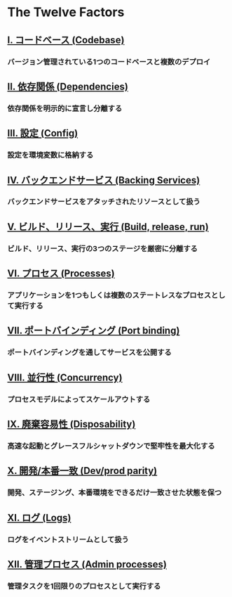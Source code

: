 The Twelve Factors
==================

## [I. コードベース (Codebase)](./codebase)
### バージョン管理されている1つのコードベースと複数のデプロイ

## [II. 依存関係 (Dependencies)](./dependencies)
### 依存関係を明示的に宣言し分離する

## [III. 設定 (Config)](./config)
### 設定を環境変数に格納する

## [IV. バックエンドサービス (Backing Services)](./backing-services)
### バックエンドサービスをアタッチされたリソースとして扱う

## [V. ビルド、リリース、実行 (Build, release, run)](./build-release-run)
### ビルド、リリース、実行の3つのステージを厳密に分離する

## [VI. プロセス (Processes)](./processes)
### アプリケーションを1つもしくは複数のステートレスなプロセスとして実行する

## [VII. ポートバインディング (Port binding)](./port-binding)
### ポートバインディングを通してサービスを公開する

## [VIII. 並行性 (Concurrency)](./concurrency)
### プロセスモデルによってスケールアウトする

## [IX. 廃棄容易性 (Disposability)](./disposability)
### 高速な起動とグレースフルシャットダウンで堅牢性を最大化する

## [X. 開発/本番一致 (Dev/prod parity)](./dev-prod-parity)
### 開発、ステージング、本番環境をできるだけ一致させた状態を保つ

## [XI. ログ (Logs)](./logs)
### ログをイベントストリームとして扱う

## [XII. 管理プロセス (Admin processes)](./admin-processes)
### 管理タスクを1回限りのプロセスとして実行する
